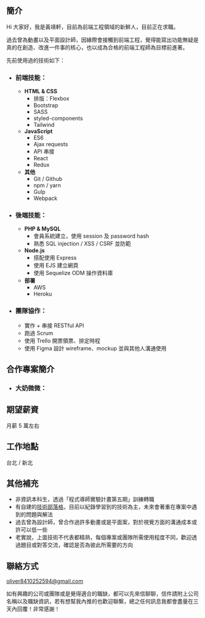 ## 簡介

Hi 大家好，我是黃靖軒，目前為前端工程領域的新鮮人，目前正在求職。

過去曾為動畫以及平面設計師，因緣際會接觸到前端工程，覺得能寫出功能無疑是真的在創造、改進一件事的核心，也以成為合格的前端工程師為目標前進著。

先前使用過的技術如下：

- ### 前端技能：

  - **HTML & CSS**
    - 排版：Flexbox
    - Bootstrap
    - SASS
    - styled-components
    - Tailwind
  - **JavaScript**
    - ES6
    - Ajax requests
    - API 串接
    - React
    - Redux
  - **其他**
    - Git / Github
    - npm / yarn
    - Gulp
    - Webpack

- ### 後端技能：
  - **PHP & MySQL**
    - 會員系統建立，使用 session 及 password hash
    - 熟悉 SQL injection / XSS / CSRF 並防範
  - **Node.js**
    - 搭配使用 Express
    - 使用 EJS 建立網頁
    - 使用 Sequelize ODM 操作資料庫
  - **部署**
    - AWS
    - Heroku
- ### 團隊協作：
  - 實作 + 串接 RESTful API
  - 跑過 Scrum
  - 使用 Trello 開票領票、排定時程
  - 使用 Figma 設計 wireframe、mockup 並與其他人溝通使用

## 合作專案簡介

- ### 大奶微微：

## 期望薪資

月薪 5 萬左右

## 工作地點

台北 / 新北

## 其他補充

- 非資訊本科生，透過「程式導師實驗計畫第五期」訓練轉職
- 有自建的[技術部落格](https://codemonkey.coderbridge.io/)，目前以紀錄學習到的技術為主，未來會著重在專案中遇到的問題與解法
- 過去曾為設計師，曾合作過許多動畫或是平面案，對於視覺方面的溝通成本或許可以低一些
- 老實說，上面技術不代表都精熟，每個專案或團隊所需使用程度不同，歡迎透過題目或對答交流，確認是否為彼此所需要的方向

## 聯絡方式

oliver8410252594@gmail.com

如有興趣的公司或團隊或是覺得適合的職缺，都可以先來信聊聊，信件請附上公司名稱以及職缺資訊，若有想幫我內推的也歡迎聯繫，總之任何訊息我都會盡量在三天內回覆！非常感謝！
